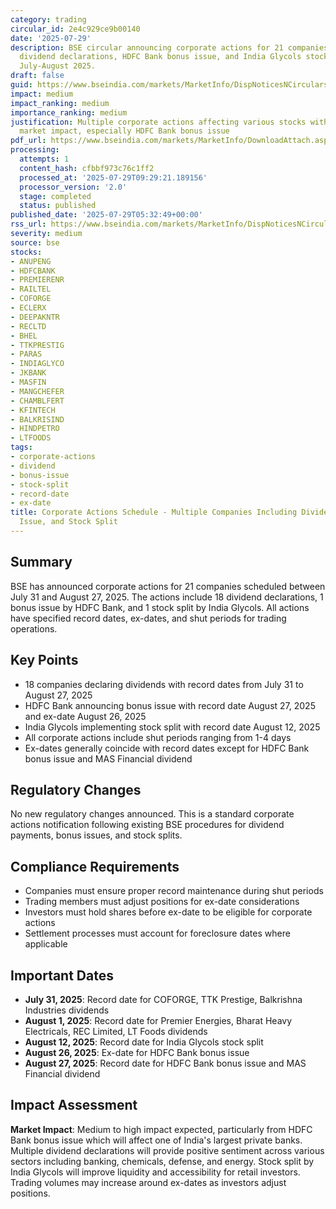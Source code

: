 ```yaml
---
category: trading
circular_id: 2e4c929ce9b00140
date: '2025-07-29'
description: BSE circular announcing corporate actions for 21 companies including
  dividend declarations, HDFC Bank bonus issue, and India Glycols stock split for
  July-August 2025.
draft: false
guid: https://www.bseindia.com/markets/MarketInfo/DispNoticesNCirculars.aspx?Noticeid={ABFA52A7-5866-48BB-93E2-10A7CC94CABF}&noticeno=20250729-1&dt=07/29/2025&icount=1&totcount=10&flag=0
impact: medium
impact_ranking: medium
importance_ranking: medium
justification: Multiple corporate actions affecting various stocks with significant
  market impact, especially HDFC Bank bonus issue
pdf_url: https://www.bseindia.com/markets/MarketInfo/DownloadAttach.aspx?id=20250729-1&attachedId=a1f41153-c45a-40f7-bbb3-90c8169f6c9c
processing:
  attempts: 1
  content_hash: cfbbf973c76c1ff2
  processed_at: '2025-07-29T09:29:21.189156'
  processor_version: '2.0'
  stage: completed
  status: published
published_date: '2025-07-29T05:32:49+00:00'
rss_url: https://www.bseindia.com/markets/MarketInfo/DispNoticesNCirculars.aspx?Noticeid={ABFA52A7-5866-48BB-93E2-10A7CC94CABF}&noticeno=20250729-1&dt=07/29/2025&icount=1&totcount=10&flag=0
severity: medium
source: bse
stocks:
- ANUPENG
- HDFCBANK
- PREMIERENR
- RAILTEL
- COFORGE
- ECLERX
- DEEPAKNTR
- RECLTD
- BHEL
- TTKPRESTIG
- PARAS
- INDIAGLYCO
- JKBANK
- MASFIN
- MANGCHEFER
- CHAMBLFERT
- KFINTECH
- BALKRISIND
- HINDPETRO
- LTFOODS
tags:
- corporate-actions
- dividend
- bonus-issue
- stock-split
- record-date
- ex-date
title: Corporate Actions Schedule - Multiple Companies Including Dividends, Bonus
  Issue, and Stock Split
---
```


## Summary

BSE has announced corporate actions for 21 companies scheduled between July 31 and August 27, 2025. The actions include 18 dividend declarations, 1 bonus issue by HDFC Bank, and 1 stock split by India Glycols. All actions have specified record dates, ex-dates, and shut periods for trading operations.

## Key Points

- 18 companies declaring dividends with record dates from July 31 to August 27, 2025
- HDFC Bank announcing bonus issue with record date August 27, 2025 and ex-date August 26, 2025
- India Glycols implementing stock split with record date August 12, 2025
- All corporate actions include shut periods ranging from 1-4 days
- Ex-dates generally coincide with record dates except for HDFC Bank bonus issue and MAS Financial dividend

## Regulatory Changes

No new regulatory changes announced. This is a standard corporate actions notification following existing BSE procedures for dividend payments, bonus issues, and stock splits.

## Compliance Requirements

- Companies must ensure proper record maintenance during shut periods
- Trading members must adjust positions for ex-date considerations
- Investors must hold shares before ex-date to be eligible for corporate actions
- Settlement processes must account for foreclosure dates where applicable

## Important Dates

- **July 31, 2025**: Record date for COFORGE, TTK Prestige, Balkrishna Industries dividends
- **August 1, 2025**: Record date for Premier Energies, Bharat Heavy Electricals, REC Limited, LT Foods dividends
- **August 12, 2025**: Record date for India Glycols stock split
- **August 26, 2025**: Ex-date for HDFC Bank bonus issue
- **August 27, 2025**: Record date for HDFC Bank bonus issue and MAS Financial dividend

## Impact Assessment

**Market Impact**: Medium to high impact expected, particularly from HDFC Bank bonus issue which will affect one of India's largest private banks. Multiple dividend declarations will provide positive sentiment across various sectors including banking, chemicals, defense, and energy. Stock split by India Glycols will improve liquidity and accessibility for retail investors. Trading volumes may increase around ex-dates as investors adjust positions.